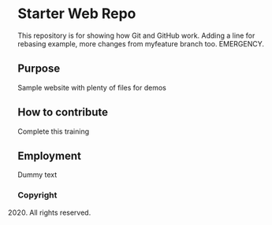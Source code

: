 # Starter Web Repo

This repository is for showing how Git and GitHub work.
Adding a line for rebasing example,
more changes from myfeature branch too.
EMERGENCY.

## Purpose

Sample website with plenty of files for demos

## How to contribute

Complete this training

## Employment

Dummy text

### Copyright

2020. All rights reserved.